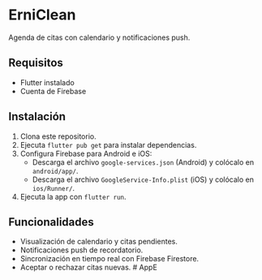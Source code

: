 # ErniClean

Agenda de citas con calendario y notificaciones push.

## Requisitos
- Flutter instalado
- Cuenta de Firebase

## Instalación
1. Clona este repositorio.
2. Ejecuta `flutter pub get` para instalar dependencias.
3. Configura Firebase para Android e iOS:
   - Descarga el archivo `google-services.json` (Android) y colócalo en `android/app/`.
   - Descarga el archivo `GoogleService-Info.plist` (iOS) y colócalo en `ios/Runner/`.
4. Ejecuta la app con `flutter run`.

## Funcionalidades
- Visualización de calendario y citas pendientes.
- Notificaciones push de recordatorio.
- Sincronización en tiempo real con Firebase Firestore.
- Aceptar o rechazar citas nuevas. #   A p p E  
 